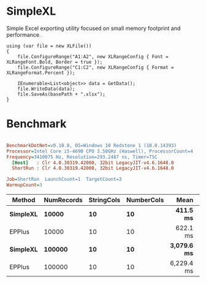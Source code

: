 # SimpleXL

Simple Excel exporting utility focused on small memory footprint and performance.

```
using (var file = new XLFile())
{
    file.ConfigureRange("A1:A2", new XLRangeConfig { Font = XLRangeFont.Bold, Border = true });
    file.ConfigureRange("C1:C2", new XLRangeConfig { Format = XLRangeFormat.Percent });
    
    IEnumerable<List<object>> data = GetData();
    file.WriteData(data);
    file.SaveAs(basePath + ".xlsx");
}
```

# Benchmark
``` ini

BenchmarkDotNet=v0.10.8, OS=Windows 10 Redstone 1 (10.0.14393)
Processor=Intel Core i5-4690 CPU 3.50GHz (Haswell), ProcessorCount=4
Frequency=3410075 Hz, Resolution=293.2487 ns, Timer=TSC
  [Host]   : Clr 4.0.30319.42000, 32bit LegacyJIT-v4.6.1648.0
  ShortRun : Clr 4.0.30319.42000, 32bit LegacyJIT-v4.6.1648.0

Job=ShortRun  LaunchCount=1  TargetCount=3  
WarmupCount=3  

```
 |   Method | NumRecords | StringCols | NumberCols |       Mean |      Allocated |
 |--------- |----------- |----------------- |----------------- |-----------:|----------:|
 | **SimpleXL** |      **10000** |               **10** |               **10** |   **411.5 ms** |  **11.23 MB** |
 |   EPPlus |      10000 |               10 |               10 |   622.1 ms |   77.21 MB |
 | **SimpleXL** |     **100000** |               **10** |               **10** | **3,079.6 ms** |  **95.35 MB** |
 |   EPPlus |     100000 |               10 |               10 | 6,229.4 ms | 531.65 MB |
